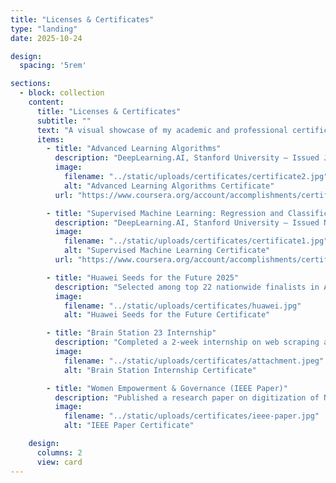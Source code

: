 ```yaml
---
title: "Licenses & Certificates"
type: "landing"
date: 2025-10-24

design:
  spacing: '5rem'

sections:
  - block: collection
    content:
      title: "Licenses & Certificates"
      subtitle: ""
      text: "A visual showcase of my academic and professional certifications."
      items:
        - title: "Advanced Learning Algorithms"
          description: "DeepLearning.AI, Stanford University — Issued Jan 2025  \nCredential ID: 6T7KI3YQGJN0"
          image:
            filename: "../static/uploads/certificates/certificate2.jpg"
            alt: "Advanced Learning Algorithms Certificate"
          url: "https://www.coursera.org/account/accomplishments/certificate/6T7KI3YQGJN0"

        - title: "Supervised Machine Learning: Regression and Classification"
          description: "DeepLearning.AI, Stanford University — Issued Nov 2024  \nCredential ID: Y9815S6QCI3W"
          image:
            filename: "../static/uploads/certificates/certificate1.jpg"
            alt: "Supervised Machine Learning Certificate"
          url: "https://www.coursera.org/account/accomplishments/certificate/Y9815S6QCI3W"

        - title: "Huawei Seeds for the Future 2025"
          description: "Selected among top 22 nationwide finalists in AI and digital transformation leadership."
          image:
            filename: "../static/uploads/certificates/huawei.jpg"
            alt: "Huawei Seeds for the Future Certificate"

        - title: "Brain Station 23 Internship"
          description: "Completed a 2-week internship on web scraping and backend development using BeautifulSoup and Selenium."
          image:
            filename: "../static/uploads/certificates/attachment.jpeg"
            alt: "Brain Station Internship Certificate"

        - title: "Women Empowerment & Governance (IEEE Paper)"
          description: "Published a research paper on digitization of NGO management systems to empower women."
          image:
            filename: "../static/uploads/certificates/ieee-paper.jpg"
            alt: "IEEE Paper Certificate"

    design:
      columns: 2
      view: card
---
```

